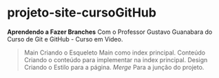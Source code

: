 # projeto-site-cursoGitHub
 
**Aprendendo a Fazer Branches**
Com o Professor Gustavo Guanabara do Curso de Git e GitHub - Curso em Video.

>Main
 Criando o Esqueleto Main como index principal.
>Conteúdo
 Criando o conteúdo para implementar na index principal.
>Design
 Criando o Estilo para a página.
*Merge*
Para a junção do projeto. 
